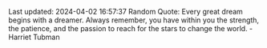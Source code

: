 Last updated: 2024-04-02 16:57:37
Random Quote: Every great dream begins with a dreamer. Always remember, you have within you the strength, the patience, and the passion to reach for the stars to change the world. - Harriet Tubman